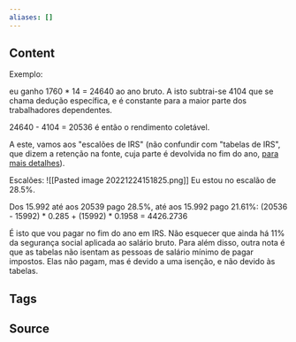 ```yaml
---
aliases: []
---
```

## Content
Exemplo:

eu ganho 1760 * 14 = 24640 ao ano bruto.
A isto subtrai-se 4104 que se chama dedução específica, e é constante para a maior parte dos trabalhadores dependentes.  

24640 - 4104 = 20536 é então o rendimento coletável. 

A este, vamos aos "escalões de IRS" (não confundir com "tabelas de IRS", que dizem a retenção na fonte, cuja parte é devolvida no fim do ano, [para mais detalhes](https://www.cgd.pt/Site/Saldo-Positivo/leis-e-impostos/Pages/diferenca-entre-escaloes-de-irs-e-tabelas-de-irs.aspx)).

Escalões:
![[Pasted image 20221224151825.png]]
Eu estou no escalão de 28.5%. 

Dos 15.992 até aos 20539 pago 28.5%, até aos 15.992 pago 21.61%:
(20536 - 15992) * 0.285  + (15992) * 0.1958 = 4426.2736

É isto que vou pagar no fim do ano em IRS. Não esquecer que ainda há 11% da segurança social aplicada ao salário bruto. Para além disso, outra nota é que as tabelas não isentam as pessoas de salário mínimo de pagar impostos. Elas não pagam, mas é devido a uma isenção, e não devido às tabelas.




## Tags

## Source
